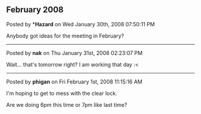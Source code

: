 ## February 2008
Posted by ***Hazard** on Wed January 30th, 2008 07:50:11 PM

Anybody got ideas for the meeting in February?

--------------------------------------------------------------------------------

Posted by **nak** on Thu January 31st, 2008 02:23:07 PM

Wait... that's tomorrow right? I am working that day :<

--------------------------------------------------------------------------------

Posted by **phigan** on Fri February 1st, 2008 11:15:16 AM

I'm hoping to get to mess with the clear lock.

Are we doing 6pm this time or 7pm like last time?
